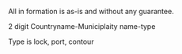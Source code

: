 All in formation is as-is and without any guarantee.

2 digit Countryname-Municiplaity name-type

Type is lock, port, contour

